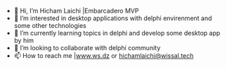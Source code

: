 - 👋 Hi, I’m Hicham Laichi |Embarcadero MVP
- 👀 I’m interested in desktop applications with delphi envirenment and some other technologies
- 🌱 I’m currently learning topics in delphi and develop some desktop app by him
- 💞️ I’m looking to collaborate with delphi community
- 📫 How to reach me |www.ws.dz or hichamlaichi@wissal.tech

<!---
laichihicham/laichihicham is a ✨ special ✨ repository because its `README.md` (this file) appears on your GitHub profile.
You can click the Preview link to take a look at your changes.
--->
